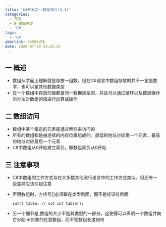 ```yaml
---
title: 'C#开发之——数组简介(5.1)'
categories:
  - 开发
  - E-桌面开发
  - 'C#'
tags:
  - 'C#'
abbrlink: 2b569d7b
date: 2020-07-20 21:25:33
---
```

## 一 概述

* 数组从字面上理解就是存放一组数，但在C#语言中数组存放的并不一定是数字，也可以是其他数据类型
* 在一个数组中存放的值都是同一数据类型的，并且可以通过循环以及数据操作的方法对数组的值进行运算或操作

<!--more-->
## 二 数组访问

* 数组中某个指定的元素是通过索引来访问的
* 所有的数组都是由连续的内存位置组成的。最低的地址对应第一个元素，最高的地址对应最后一个元素
* C#中数组从0开始建立索引，即数组索引从0开始

## 三 注意事项

* C#中数组的工作方式与在大多数其他流行语言中的工作方式类似。但还有一些差异应该引起注意

* 声明数组时，方括号[]必须跟在类型后面，而不是标识符后面

  ```
  int[] table; // not int table[];
  ```

* 另一个细节是,数组的大小不是其类型的一部分，这使得可以声明一个数组并向它分配int对象的任意数组，而不管数组长度如何